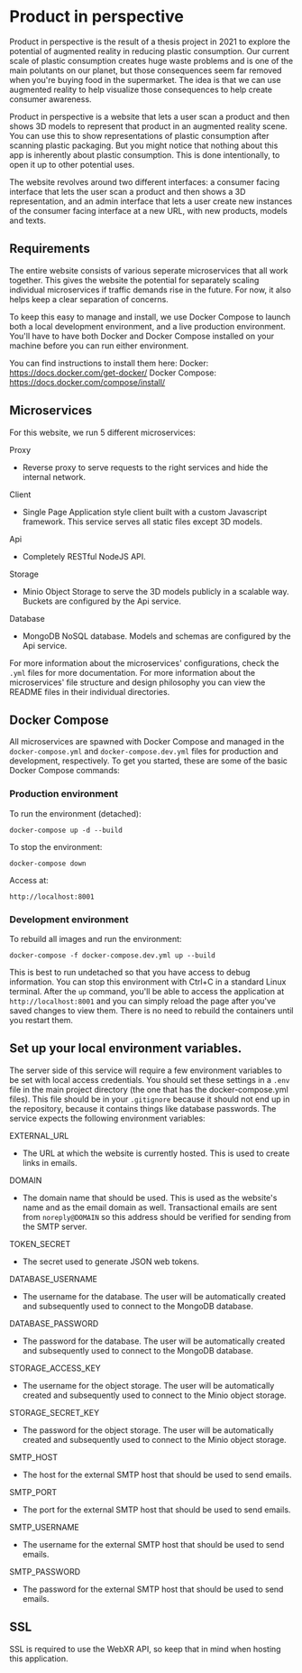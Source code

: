 # Product in perspective
Product in perspective is the result of a thesis project in 2021 to explore the
potential of augmented reality in reducing plastic consumption. Our current
scale of plastic consumption creates huge waste problems and is one of the main
polutants on our planet, but those consequences seem far removed when you're
buying food in the supermarket. The idea is that we can use augmented reality
to help visualize those consequences to help create consumer awareness.

Product in perspective is a website that lets a user scan a product and then
shows 3D models to represent that product in an augmented reality scene. You can
use this to show representations of plastic consumption after scanning plastic
packaging. But you might notice that nothing about this app is inherently about
plastic consumption. This is done intentionally, to open it up to other
potential uses.

The website revolves around two different interfaces: a consumer facing
interface that lets the user scan a product and then shows a 3D representation,
and an admin interface that lets a user create new instances of the consumer
facing interface at a new URL, with new products, models and texts.

## Requirements
The entire website consists of various seperate microservices that all work
together. This gives the website the potential for separately scaling individual
microservices if traffic demands rise in the future. For now, it also helps keep
a clear separation of concerns.

To keep this easy to manage and install, we use Docker Compose to launch both a
local development environment, and a live production environment. You'll have to
have both Docker and Docker Compose installed on your machine before you can run
either environment.

You can find instructions to install them here:
Docker:           https://docs.docker.com/get-docker/
Docker Compose:   https://docs.docker.com/compose/install/

## Microservices
For this website, we run 5 different microservices:

Proxy
- Reverse proxy to serve requests to the right services and hide the internal
  network.

Client
- Single Page Application style client built with a custom Javascript framework.
  This service serves all static files except 3D models.

Api
- Completely RESTful NodeJS API.

Storage
- Minio Object Storage to serve the 3D models publicly in a scalable way.
  Buckets are configured by the Api service.

Database
- MongoDB NoSQL database. Models and schemas are configured by the Api service.


For more information about the microservices' configurations, check the
`.yml` files for more documentation. For more information about the
microservices' file structure and design philosophy you can view the README
files in their individual directories.


## Docker Compose
All microservices are spawned with Docker Compose and managed in the
`docker-compose.yml` and `docker-compose.dev.yml` files for production and
development, respectively. To get you started, these are some of the basic
Docker Compose commands:


### Production environment
To run the environment (detached):

`docker-compose up -d --build`


To stop the environment:

`docker-compose down`


Access at:

`http://localhost:8001`


### Development environment
To rebuild all images and run the environment:

`docker-compose -f docker-compose.dev.yml up --build`


This is best to run undetached so that you have access to debug information. You
can stop this environment with Ctrl+C in a standard Linux terminal. After the
`up` command, you'll be able to access the application at
`http://localhost:8001` and you can simply reload the page after you've saved
changes to view them. There is no need to rebuild the containers until you
restart them.


## Set up your local environment variables.
The server side of this service will require a few environment variables to be
set with local access credentials. You should set these settings in a `.env`
file in the main project directory (the one that has the docker-compose.yml
files). This file should be in your `.gitignore` because it should not end up in
the repository, because it contains things like database passwords. The service
expects the following environment variables:

EXTERNAL_URL
- The URL at which the website is currently hosted. This is used to create links
  in emails.

DOMAIN
- The domain name that should be used. This is used as the website's name and
  as the email domain as well. Transactional emails are sent from
  `noreply@DOMAIN` so this address should be verified for sending from the SMTP
  server.

TOKEN_SECRET
- The secret used to generate JSON web tokens.

DATABASE_USERNAME
- The username for the database. The user will be automatically created and
  subsequently used to connect to the MongoDB database.

DATABASE_PASSWORD
- The password for the database. The user will be automatically created and
  subsequently used to connect to the MongoDB database.

STORAGE_ACCESS_KEY
- The username for the object storage. The user will be automatically created
  and subsequently used to connect to the Minio object storage.

STORAGE_SECRET_KEY
- The password for the object storage. The user will be automatically created
  and subsequently used to connect to the Minio object storage.

SMTP_HOST
- The host for the external SMTP host that should be used to send emails.

SMTP_PORT
- The port for the external SMTP host that should be used to send emails.

SMTP_USERNAME
- The username for the external SMTP host that should be used to send emails.

SMTP_PASSWORD
- The password for the external SMTP host that should be used to send emails.


## SSL
SSL is required to use the WebXR API, so keep that in mind when hosting this
application.
